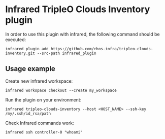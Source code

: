 # Infrared TripleO Clouds Inventory plugin

In order to use this plugin with infrared, the following command should be executed:

    infrared plugin add https://github.com/rhos-infra/tripleo-clouds-inventory.git --src-path infrared_plugin

## Usage example

Create new infrared workspace:

    infrared workspace checkout --create my_workspace

Run the plugin on your environment:

    infrared tripleo-clouds-inventory --host <HOST_NAME> --ssh-key /my/.ssh/id_rsa/path

Check Infrared commands work:

    infrared ssh controller-0 "whoami"

